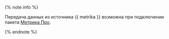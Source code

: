 {% note info %}

Передача данных из источника {{ metrika }} возможна при подключении пакета [Метрика Про](https://yandex.ru/support/metrica/pro/intro.html).

{% endnote %}